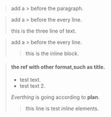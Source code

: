 > add a > before the paragraph.  

> add a > before the every line.
> 
> this is the three line of text.

> add a > before the every line.
>
>> this is the inline block.

> #### the ref with other format,such as title.
>
> - test text.
> - test text 2.
>
> *Everthing* is going according to **plan**.
>> this line is test *inline* elements.  
